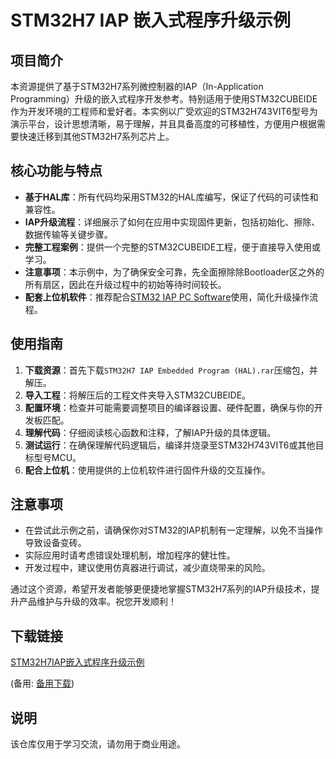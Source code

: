 # STM32H7 IAP 嵌入式程序升级示例

## 项目简介

本资源提供了基于STM32H7系列微控制器的IAP（In-Application Programming）升级的嵌入式程序开发参考。特别适用于使用STM32CUBEIDE作为开发环境的工程师和爱好者。本实例以广受欢迎的STM32H743VIT6型号为演示平台，设计思想清晰，易于理解，并且具备高度的可移植性，方便用户根据需要快速迁移到其他STM32H7系列芯片上。

## 核心功能与特点

- **基于HAL库**：所有代码均采用STM32的HAL库编写，保证了代码的可读性和兼容性。
- **IAP升级流程**：详细展示了如何在应用中实现固件更新，包括初始化、擦除、数据传输等关键步骤。
- **完整工程案例**：提供一个完整的STM32CUBEIDE工程，便于直接导入使用或学习。
- **注意事项**：本示例中，为了确保安全可靠，先全面擦除除Bootloader区之外的所有扇区，因此在升级过程中的初始等待时间较长。
- **配套上位机软件**：推荐配合[STM32 IAP PC Software](https://download.csdn.net/download/hwytree/12839411)使用，简化升级操作流程。

## 使用指南

1. **下载资源**：首先下载`STM32H7 IAP Embedded Program (HAL).rar`压缩包，并解压。
2. **导入工程**：将解压后的工程文件夹导入STM32CUBEIDE。
3. **配置环境**：检查并可能需要调整项目的编译器设置、硬件配置，确保与你的开发板匹配。
4. **理解代码**：仔细阅读核心函数和注释，了解IAP升级的具体逻辑。
5. **测试运行**：在确保理解代码逻辑后，编译并烧录至STM32H743VIT6或其他目标型号MCU。
6. **配合上位机**：使用提供的上位机软件进行固件升级的交互操作。

## 注意事项

- 在尝试此示例之前，请确保你对STM32的IAP机制有一定理解，以免不当操作导致设备变砖。
- 实际应用时请考虑错误处理机制，增加程序的健壮性。
- 开发过程中，建议使用仿真器进行调试，减少直烧带来的风险。

通过这个资源，希望开发者能够更便捷地掌握STM32H7系列的IAP升级技术，提升产品维护与升级的效率。祝您开发顺利！

## 下载链接
[STM32H7IAP嵌入式程序升级示例](https://pan.quark.cn/s/8fbc46d8232e) 

(备用: [备用下载](https://pan.baidu.com/s/15f7rfOR1nZXTSFX8XIFSww?pwd=1234))

## 说明

该仓库仅用于学习交流，请勿用于商业用途。
